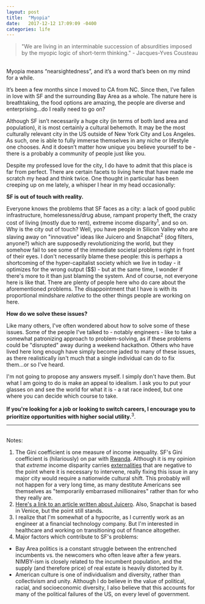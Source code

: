 ```yaml
---
layout: post
title:  "Myopia"
date:   2017-12-12 17:09:09 -0400
categories: life
---
```


>"We are living in an interminable succession of absurdities imposed by the myopic logic of short-term thinking." - Jacques-Yves Cousteau

<br>
Myopia means “nearsightedness”, and it’s a word that’s been on my mind for a while. 

It’s been a few months since I moved to CA from NC. Since then, I’ve fallen in love with SF and the surrounding Bay Area as a whole. The nature here is breathtaking, the food options are amazing, the people are diverse and enterprising...do I really need to go on?

Although SF isn’t necessarily a huge city (in terms of both land area and population), it is most certainly a cultural behemoth. It may be the most culturally relevant city in the US outside of New York City and Los Angeles. As such, one is able to fully immerse themselves in any niche or lifestyle one chooses. And it doesn’t matter how unique you believe yourself to be - there is a probably a community of people just like you. 

Despite my professed love for the city, I do have to admit that this place is far from perfect. There are certain facets to living here that have made me scratch my head and think twice. One thought in particular has been creeping up on me lately, a whisper I hear in my head occasionally: 

<b>SF is out of touch with reality. </b>

Everyone knows the problems that SF faces as a city: a lack of good public infrastructure, homelessness/drug abuse, rampant property theft, the crazy cost of living (mostly due to rent), extreme income disparity<sup>1</sup>, and so on. Why is the city out of touch? Well, you have people in Silicon Valley who are slaving away on "innovative" ideas like Juicero and Snapchat<sup>2</sup> (dog filters, anyone?) which are supposedly revolutionizing the world, but they somehow fail to see some of the immediate societal problems right in front of their eyes. I don't necessarily blame these people: this is perhaps a shortcoming of the hyper-capitalist society which we live in today - it optimizes for the wrong output ($$) - but at the same time, I wonder if there's more to it than just blaming the system. And of course, not everyone here is like that. There are plenty of people here who do care about the aforementioned problems. The disappointment that I have is with its proportional mindshare <i>relative</i> to the other things people are working on here. 

<b>How do we solve these issues? </b>

Like many others, I've often wondered about how to solve some of these issues. Some of the people I've talked to - notably engineers - like to take a somewhat patronizing approach to problem-solving, as if these problems could be "disrupted" away during a weekend hackathon. Others who have lived here long enough have simply become jaded to many of these issues, as there realistically isn't much that a single individual can do to fix them...or so I've heard.

I'm not going to propose any answers myself. I simply don't have them. But what I am going to do is make an appeal to idealism. I ask you to put your glasses on and see the world for what it is - a rat race indeed, but one where you can decide which course to take. <br><br>
<b>If you're looking for a job or looking to switch careers, I encourage you to prioritize opportunities with higher social utility.</b><sup>3</sup>. 


---
<br>
Notes: 

1. The Gini coefficient is one measure of income inequality. SF's Gini coefficient is (hilariously) on par with <a href='http://www.sfgate.com/bayarea/article/Income-inequality-on-par-with-developing-nations-5486434.php'>Rwanda</a>. Although it is my opinion that <i>extreme</i> income disparity carries <a href='https://en.wikipedia.org/wiki/Externality#Negative'>externalities</a> that are negative to the point where it is necessary to intervene, really fixing this issue in any major city would require a nationwide cultural shift. This probably will not happen for a very long time, as many destitute Americans see themselves as "temporarily embarrased millionaires" rather than for who they really are.
2. <a href='https://www.theverge.com/2017/4/19/15357340/juicero-juicer-not-actually-necessary-for-juicing'>Here's a link to an article written about Juicero</a>. Also, Snapchat is based in Venice, but the point still stands.
3. I realize that I'm somewhat of a hypocrite, as I currently work as an engineer at a financial technology company. But I'm interested in healthcare and working on transitioning out of finance altogether. 
4. Major factors which contribute to SF's problems:<br>
- Bay Area politics is a constant struggle between the entrenched incumbents vs. the newcomers who often leave after a few years. NIMBY-ism is closely related to the incumbent population, and the supply (and therefore price) of real estate is heavily distorted by it. <br>
- American culture is one of individualism and diversity, rather than collectivism and unity. Although I do believe in the value of political, racial, and socioeconomic diversity, I also believe that this accounts for many of the political failures of the US, on every level of government. <br>


